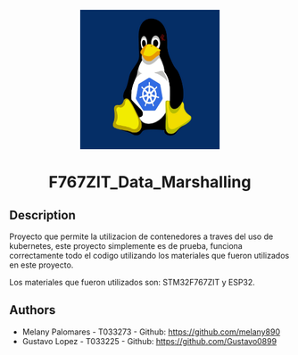 <p align="center">
  <img src="F413ZHT6_Data_Marshalling/img/LOGO.jfif" alt="LOGO" width="250" height="250"/>
  <h1 align="center">F767ZIT_Data_Marshalling</h1>

</p>


## Description
Proyecto que permite la utilizacion de contenedores a traves del uso de kubernetes, este proyecto simplemente es de prueba, funciona correctamente todo el codigo utilizando los materiales que fueron utilizados en este proyecto.

Los materiales que fueron utilizados son: STM32F767ZIT y ESP32.



## Authors
- Melany Palomares - T033273 - Github: https://github.com/melany890
- Gustavo Lopez - T033225 - Github: https://github.com/Gustavo0899
